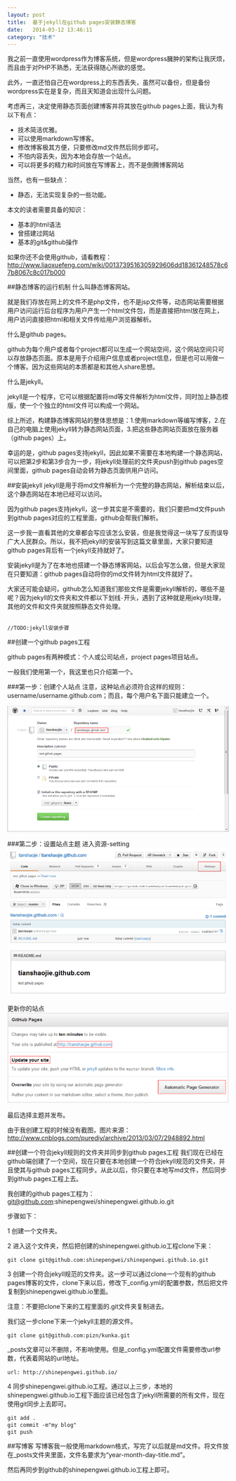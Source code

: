 ```yaml
---
layout: post
title:  基于jekyll在github pages安装静态博客
date:   2014-03-12 13:46:11
category: "技术"
---
```


我之前一直使用wordpress作为博客系统，但是wordpress臃肿的架构让我厌烦，而且由于对PHP不熟悉，无法获得随心所欲的感觉。

此外，一直还怕自己在wordpress上的东西丢失，虽然可以备份，但是备份wordpress实在是复杂，而且天知道会出现什么问题。

考虑再三，决定使用静态页面创建博客并将其放在github pages上面，我认为有以下有点：

- 技术简洁优雅。
- 可以使用markdown写博客。
- 修改博客极其方便，只要修改md文件然后同步即可。
- 不怕内容丢失，因为本地会存放一个站点。
- 可以将更多的精力和时间放在写博客上，而不是倒腾博客网站

当然，也有一些缺点：
- 静态，无法实现复杂的一些功能。


本文的读者需要具备的知识：

- 基本的html语法
- 曾搭建过网站
- 基本的git&github操作

如果你还不会使用github，请看教程：http://www.liaoxuefeng.com/wiki/0013739516305929606dd18361248578c67b8067c8c017b000

##静态博客的运行机制
什么叫静态博客网站。

就是我们存放在网上的文件不是php文件，也不是jsp文件等，动态网站需要根据用户访问运行后台程序为用户产生一个html文件包，而是直接把html放在网上，用户访问直接把html和相关文件传给用户浏览器解析。

什么是github pages。

github为每个用户或者每个project都可以生成一个网站空间，这个网站空间只可以存放静态页面。原本是用于介绍用户信息或者project信息，但是也可以用做一个博客。因为这些网站的本质都是和其他人share思想。

什么是jekyll。

jekyll是一个程序，它可以根据配置将md等文件解析为html文件，同时加上静态模版，使一个个独立的html文件可以构成一个网站。

综上所述，构建静态博客网站的整体思想是：1.使用markdown等编写博客，2.在自己的电脑上使用jekyll转为静态网站页面，3.把这些静态网站页面放在服务器（github pages）上。

幸运的是，github pages支持jekyll，因此如果不需要在本地构建一个静态网站，可以把第2步和第3步合为一步，将jekyll处理前的文件夹push到github pages空间里面，github pages自动会转为静态页面供用户访问。

##安装jekyll
jekyll是用于将md文件解析为一个完整的静态网站，解析结束以后，这个静态网站在本地已经可以访问。

因为github pages支持jekyll，这一步其实是不需要的，我们只要把md文件push到github pages对应的工程里面，github会帮我们解析。

这一步我一直看其他的文章都会写应该怎么安装，但是我觉得这一块写了反而误导广大人民群众。所以，我不把jekyll的安装写到这篇文章里面，大家只要知道github pages背后有一个jekyll支持就好了。

安装jekyll是为了在本地也搭建一个静态博客网站，以后会写怎么做，但是大家现在只要知道：github pages自动将你的md文件转为html文件就好了。

大家还可能会疑问，github怎么知道我们那些文件是需要jekyll解析的，哪些不是呢？因为jekyll的文件夹和文件都以下划线`-`开头，遇到了这种就是用jekyll处理，其他的文件和文件夹就按照静态文件处理。

```

//TODO:jekyll安装步骤

```
##创建一个github pages工程

github pages有两种模式：个人或公司站点，project pages项目站点。

一般我们使用第一个，我这里也只介绍第一个。

###第一步：创建个人站点
注意，这种站点必须符合这样的规则：username/username.github.com；而且，每个用户名下面只能建立一个。

![](/images/2014-3-12-jekyll-blog-install-1.png)

###第二步：设置站点主题
进入资源-setting
![进入资源-setting](/images/2014-3-12-jekyll-blog-install-2.png)

更新你的站点
![](\images\2014-3-12-jekyll-blog-install-3.png)


最后选择主题并发布。

由于我创建工程的时候没有截图，图片来源：http://www.cnblogs.com/purediy/archive/2013/03/07/2948892.html

##创建一个符合jekyll规则的文件夹并同步到github pages工程
我们现在已经在github端创建了一个空间，现在只要在本地创建一个符合jekyll规范的文件夹，并且使其与github pages工程同步。从此以后，你只要在本地写md文件，然后同步到github pages工程上去。

我创建的github pages工程为：git@github.com:shinepengwei/shinepengwei.github.io.git

步骤如下：

1 创建一个文件夹。

2 进入这个文件夹，然后把创建的shinepengwei.github.io工程clone下来：

```
git clone git@github.com:shinepengwei/shinepengwei.github.io.git

```

3 创建一个符合jekyll规范的文件夹。这一步可以通过clone一个现有的github pages博客的文件，clone下来以后，修改下_config.yml的配置参数，然后把文件复制到shinepengwei.github.io里面。

注意：不要把clone下来的工程里面的.git文件夹复制进去。

我们这一步clone下来一个jekyll主题的源文件。

```
git clone git@github.com:pizn/kunka.git
```

_posts文章可以不删除，不影响使用。但是_config.yml配置文件需要修改url参数，代表着网站的url地址。

```
url: http://shinepengwei.github.io/
```

4 同步shinepengwei.github.io工程。通过以上三步，本地的shinepengwei.github.io工程下面应该已经包含了jekyll所需要的所有文件，现在使用git同步上去即可。
```
git add .
git commit -m"my blog"
git push
```

##写博客
写博客我一般使用markdown格式，写完了以后就是md文件。将文件放在_posts文件夹里面，文件名要求为“year-month-day-title.md”。

然后再同步到github的shinepengwei.github.io工程上即可。
